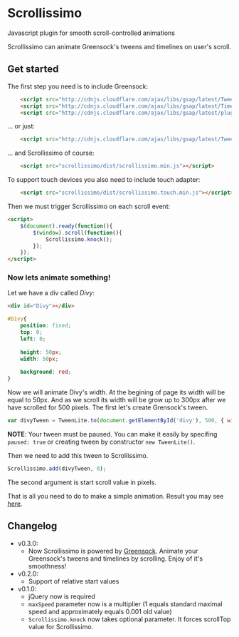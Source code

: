 # Scrollissimo
Javascript plugin for smooth scroll-controlled animations

Scrollissimo can animate Greensock's tweens and timelines on user's scroll.

## Get started

The first step you need is to include Greensock:

```html
    <script src="http://cdnjs.cloudflare.com/ajax/libs/gsap/latest/TweenLite.min.js"></script>
    <script src="http://cdnjs.cloudflare.com/ajax/libs/gsap/latest/TimelineLite.min.js"></script>
    <script src="http://cdnjs.cloudflare.com/ajax/libs/gsap/latest/plugins/CSSPlugin.min.js"></script>
```

... or just:

```html
    <script src="http://cdnjs.cloudflare.com/ajax/libs/gsap/latest/TweenMax.min.js"></script>
```

... and Scrollissimo of course:

```html
    <script src="scrollissimo/dist/scrollissimo.min.js"></script>
```

To support touch devices you also need to include touch adapter:

```html
    <script src="scrollissimo/dist/scrollissimo.touch.min.js"></script>
```

Then we must trigger Scrollissimo on each scroll event:

```html
<script>
    $(document).ready(function(){
        $(window).scroll(function(){
            Scrollissimo.knock();
        });
    });
</script>
```

### Now lets animate something!
Let we have a div called *Divy*:

```html
<div id="Divy"></div>
```
```css
#Divy{
    position: fixed;
    top: 0;
    left: 0;
    
    height: 50px;
    width: 50px;
    
    background: red;
}
```

Now we will animate Divy's width. At the begining of page its width will be equal to 50px. And as we scroll its width will be grow up to 300px after we have scrolled for 500 pixels.
The first let's create Grensock's tween.

```js
var divyTween = TweenLite.to(document.getElementById('divy'), 500, { width: 300, paused: true });
```

**NOTE**: Your tween must be paused. You can make it easily by specifing  ```paused: true``` or creating tween by constructor ```new TweenLite()```.

Then we need to add this tween to Scrollissimo.

```js
Scrollissimo.add(divyTween, 0);
```

The second argument is start scroll value in pixels.

That is all you need to do to make a simple animation. Result you may see [here](https://jsfiddle.net/7d9kxpe1/2/).

## Changelog
 * v0.3.0:
    * Now Scrollissimo is powered by [Greensock](http://greensock.com/). Animate your Greensock's tweens and timelines by scrolling. Enjoy of it's smoothness!
 * v0.2.0:
    * Support of relative start values
 * v0.1.0:
    * jQuery now is required
    * ```maxSpeed``` parameter now is a multiplier (1 equals standard maximal speed and approximately equals 0.001 old value)
    * ```Scrollissimo.knock``` now takes optional parameter. It forces scrollTop value for Scrollissimo.